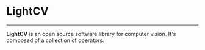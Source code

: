 # LightCV

-----------------

**LightCV** is an open source software library for computer vision. It's composed of a collection of operators.

